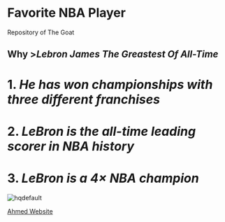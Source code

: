 # Favorite NBA Player
Repository of The Goat
## Why >*Lebron James The Greastest Of All-Time*
# 1. *He has won championships with three different franchises*
# 2. *LeBron is the all-time leading scorer in NBA history*
# 3. *LeBron is a 4× NBA champion*
![hqdefault](https://github.com/Ahmedm223/Favorite-NBA-Player/assets/142946184/e954796b-10ec-4517-a37b-c2733f751bc9)

[Ahmed Website](https://ahmedm223.github.io/Favorite-NBA-Player/)
